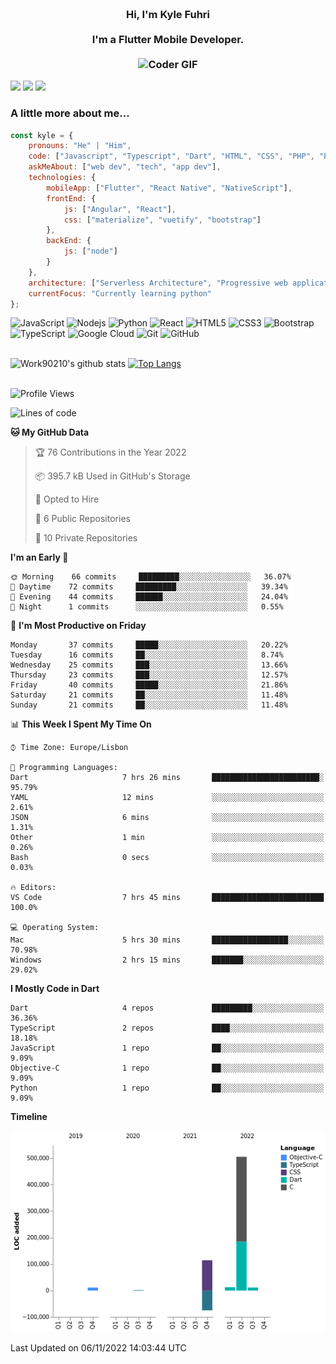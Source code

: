 
<h3 align="center">
  <abc>
    <br />Hi, I'm Kyle Fuhri<br />
    <br />
    I'm a Flutter Mobile Developer. <br />
    <br />
    <img
      src="https://media.giphy.com/media/SWoSkN6DxTszqIKEqv/giphy.gif"
      alt="Coder GIF"
      width="500"
      height="400"
    />
  </abc>
</h3>
<img src="https://img.shields.io/badge/Flutter%20-%2302569B.svg?&style=for-the-badge&logo=Flutter&logoColor=white" />
<img src="https://img.shields.io/badge/angular%20-%23DD0031.svg?&style=for-the-badge&logo=angular&logoColor=white"/>
<img src="https://img.shields.io/badge/react%20-%2320232a.svg?&style=for-the-badge&logo=react&logoColor=%2361DAFB"/>

<h3>A little more about me...  </h3>

```javascript
const kyle = {
    pronouns: "He" | "Him",
    code: ["Javascript", "Typescript", "Dart", "HTML", "CSS", "PHP", "Python"],
    askMeAbout: ["web dev", "tech", "app dev"],
    technologies: {
        mobileApp: ["Flutter", "React Native", "NativeScript"],
        frontEnd: {
            js: ["Angular", "React"],
            css: ["materialize", "vuetify", "bootstrap"]
        },
        backEnd: {
            js: ["node"]
        }
    },
    architecture: ["Serverless Architecture", "Progressive web applications", "Single page applications"],
    currentFocus: "Currently learning python"
};
```

![JavaScript](https://img.shields.io/badge/-JavaScript-black?style=flat-square&logo=javascript)
![Nodejs](https://img.shields.io/badge/-Nodejs-black?style=flat-square&logo=Node.js)
![Python](https://img.shields.io/badge/-Python-black?style=flat-square&logo=Python)
![React](https://img.shields.io/badge/-React-black?style=flat-square&logo=react)
![HTML5](https://img.shields.io/badge/-HTML5-E34F26?style=flat-square&logo=html5&logoColor=white)
![CSS3](https://img.shields.io/badge/-CSS3-1572B6?style=flat-square&logo=css3)
![Bootstrap](https://img.shields.io/badge/-Bootstrap-563D7C?style=flat-square&logo=bootstrap)
![TypeScript](https://img.shields.io/badge/-TypeScript-007ACC?style=flat-square&logo=typescript)
![Google Cloud](https://img.shields.io/badge/Google%20Cloud-black?style=flat-square&logo=google-cloud)
![Git](https://img.shields.io/badge/-Git-black?style=flat-square&logo=git)
![GitHub](https://img.shields.io/badge/-GitHub-181717?style=flat-square&logo=github)
</br>
</br>


![Work90210's github stats](https://github-readme-stats-work90210.vercel.app/api?username=work90210)
[![Top Langs](https://github-readme-stats-work90210.vercel.app/api/top-langs/?username=work90210)](https://github.com/work90210/github-readme-stats)
</br>
</br>
<!--START_SECTION:waka-->
![Profile Views](http://img.shields.io/badge/Profile%20Views-0-blue)

![Lines of code](https://img.shields.io/badge/From%20Hello%20World%20I%27ve%20Written-581%20Thousand%20lines%20of%20code-blue)

**🐱 My GitHub Data** 

> 🏆 76 Contributions in the Year 2022
 > 
> 📦 395.7 kB Used in GitHub's Storage 
 > 
> 💼 Opted to Hire
 > 
> 📜 6 Public Repositories 
 > 
> 🔑 10 Private Repositories  
 > 
**I'm an Early 🐤** 

```text
🌞 Morning    66 commits     █████████░░░░░░░░░░░░░░░░   36.07% 
🌆 Daytime    72 commits     █████████░░░░░░░░░░░░░░░░   39.34% 
🌃 Evening    44 commits     ██████░░░░░░░░░░░░░░░░░░░   24.04% 
🌙 Night      1 commits      ░░░░░░░░░░░░░░░░░░░░░░░░░   0.55%

```
📅 **I'm Most Productive on Friday** 

```text
Monday       37 commits     █████░░░░░░░░░░░░░░░░░░░░   20.22% 
Tuesday      16 commits     ██░░░░░░░░░░░░░░░░░░░░░░░   8.74% 
Wednesday    25 commits     ███░░░░░░░░░░░░░░░░░░░░░░   13.66% 
Thursday     23 commits     ███░░░░░░░░░░░░░░░░░░░░░░   12.57% 
Friday       40 commits     █████░░░░░░░░░░░░░░░░░░░░   21.86% 
Saturday     21 commits     ██░░░░░░░░░░░░░░░░░░░░░░░   11.48% 
Sunday       21 commits     ██░░░░░░░░░░░░░░░░░░░░░░░   11.48%

```


📊 **This Week I Spent My Time On** 

```text
⌚︎ Time Zone: Europe/Lisbon

💬 Programming Languages: 
Dart                     7 hrs 26 mins       ████████████████████████░   95.79% 
YAML                     12 mins             ░░░░░░░░░░░░░░░░░░░░░░░░░   2.61% 
JSON                     6 mins              ░░░░░░░░░░░░░░░░░░░░░░░░░   1.31% 
Other                    1 min               ░░░░░░░░░░░░░░░░░░░░░░░░░   0.26% 
Bash                     0 secs              ░░░░░░░░░░░░░░░░░░░░░░░░░   0.03%

🔥 Editors: 
VS Code                  7 hrs 45 mins       █████████████████████████   100.0%

💻 Operating System: 
Mac                      5 hrs 30 mins       █████████████████░░░░░░░░   70.98% 
Windows                  2 hrs 15 mins       ███████░░░░░░░░░░░░░░░░░░   29.02%

```

**I Mostly Code in Dart** 

```text
Dart                     4 repos             █████████░░░░░░░░░░░░░░░░   36.36% 
TypeScript               2 repos             ████░░░░░░░░░░░░░░░░░░░░░   18.18% 
JavaScript               1 repo              ██░░░░░░░░░░░░░░░░░░░░░░░   9.09% 
Objective-C              1 repo              ██░░░░░░░░░░░░░░░░░░░░░░░   9.09% 
Python                   1 repo              ██░░░░░░░░░░░░░░░░░░░░░░░   9.09%

```


**Timeline**

![Chart not found](https://raw.githubusercontent.com/Work90210/Work90210/main/charts/bar_graph.png) 


 Last Updated on 06/11/2022 14:03:44 UTC
<!--END_SECTION:waka-->
